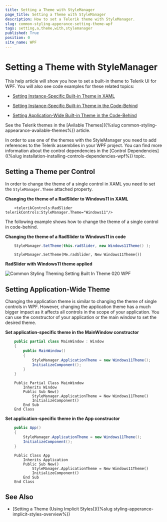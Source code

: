 ```yaml
---
title: Setting a Theme with StyleManager
page_title: Setting a Theme with StyleManager
description: How to set a Telerik theme with StyleManager.
slug: common-styling-apperance-setting-theme-wpf
tags: setting,a,theme,with,stylemanager
published: True
position: 0
site_name: WPF
---
```


# Setting a Theme with StyleManager

This help article will show you how to set a built-in theme to Telerik UI for WPF. You will also see code examples for these related topics:      

* [Setting Instance-Specific Built-in Theme in XAML](#setting-instance-specific-built-in-theme-in-xaml)

* [Setting Instance-Specific Built-in Theme in the Code-Behind](#setting-instance-specific-built-in-theme-in-the-code-behind)

* [Setting Application-Wide Built-in Theme in the Code-Behind](#setting-application-wide-built-in-theme-in-the-code-behind)

See the Telerik themes in the [Avilable Themes]({%slug common-styling-appearance-available-themes%}) article.

In order to use one of the themes with the StyleManager you need to add references to the Telerik assemblies in your WPF project. You can find more information about the control dependencies in the [Control Dependencies]({%slug installation-installing-controls-dependencies-wpf%}) topic.

## Setting a Theme per Control

In order to change the theme of a single control in XAML you need to set the `StyleManager.Theme` attached property.

__Changing the theme of a RadSlider to Windows11 in XAML__  
```XAML	
	<telerikControls:RadSlider telerikControls:StyleManager.Theme="Windows11"/>	
```

The following example shows how to change the theme of a single control in code-behind. 

__Changing the theme of a RadSlider to Windows11 in code__  
```C#
	StyleManager.SetTheme(this.radSlider, new Windows11Theme() );
```
```VB.NET
	StyleManager.SetTheme(Me.radSlider, New Windows11Theme())
```

__RadSlider with Windows11 theme applied__  

![Common Styling Theming Setting Built In Theme 020 WPF](images/Common_StylingThemingSettingBuiltInTheme_020_WPF.png)

## Setting Application-Wide Theme

Changing the application theme is similar to changing the theme of single controls in WPF. However, changing the application theme has a much bigger impact as it affects all controls in the scope of your application. You can use the constructor of your application or the main window to set the desired theme. 

__Set application-specific theme in the MainWindow constructor__  
```C#
	public partial class MainWindow : Window
	{
		public MainWindow()
		{
			StyleManager.ApplicationTheme = new Windows11Theme();
			InitializeComponent();
		}
	}
```
```VB.NET
	Public Partial Class MainWindow
		Inherits Window
		Public Sub New()
			StyleManager.ApplicationTheme = New Windows11Theme()
			InitializeComponent()
		End Sub
	End Class
```

__Set application-specific theme in the App constructor__  
```C#	
	public App()
	{
		StyleManager.ApplicationTheme = new Windows11Theme();
		InitializeComponent();
	}
```
```VB.NET
	Public Class App
		Inherits Application
		Public Sub New()
			StyleManager.ApplicationTheme = New Windows11Theme()
			InitializeComponent()
		End Sub
	End Class
```
	
## See Also
 * [Setting a Theme (Using Implicit Styles)]({%slug styling-apperance-implicit-styles-overview%})